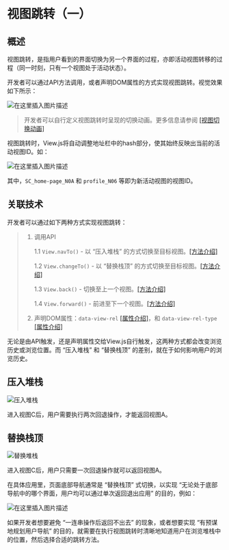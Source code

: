 # 视图跳转（一）

## 概述

视图跳转，是指用户看到的界面切换为另一个界面的过程，亦即活动视图转移的过程（同一时刻，只有一个视图处于活动状态）。

开发者可以通过API方法调用，或者声明DOM属性的方式实现视图跳转。视觉效果如下所示：

![&#x5728;&#x8FD9;&#x91CC;&#x63D2;&#x5165;&#x56FE;&#x7247;&#x63CF;&#x8FF0;](https://img-blog.csdnimg.cn/20190803225541748.gif)

> 开发者可以自行定义视图跳转时呈现的切换动画。更多信息请参阅 [\[视图切换动画\]](https://blog.csdn.net/baozhang007/article/details/88364811)

视图跳转时，View.js将自动调整地址栏中的hash部分，使其始终反映出当前的活动视图ID。如：

![&#x5728;&#x8FD9;&#x91CC;&#x63D2;&#x5165;&#x56FE;&#x7247;&#x63CF;&#x8FF0;](https://img-blog.csdnimg.cn/20190803230429461.gif)

其中，`SC_home-page_N0A` 和 `profile_N06` 等即为新活动视图的视图ID。

## 关联技术

开发者可以通过如下两种方式实现视图跳转：

> 1. 调用API
>
>    1.1 `View.navTo()` - 以 “压入堆栈” 的方式切换至目标视图。[\[方法介绍\]](http://wzhsoft.com/api.html#api_View-navTo)
>
>    1.2 `View.changeTo()` - 以 “替换栈顶” 的方式切换至目标视图。[\[方法介绍\]](http://wzhsoft.com/api.html#api_View-changeTo)
>
>    1.3 `View.back()` - 切换至上一个视图。[\[方法介绍\]](http://wzhsoft.com/api.html#api_View-back)
>
>    1.4 `View.forward()` - 前进至下一个视图。[\[方法介绍\]](http://wzhsoft.com/api.html#api_View-forward)
>
> 2. 声明DOM属性：`data-view-rel` [\[属性介绍\]](http://wzhsoft.com/attr.html#attr_data-view-rel)，和 `data-view-rel-type` [\[属性介绍\]](http://wzhsoft.com/attr.html#attr_data-view-rel-type)

无论是由API触发，还是声明属性交给View.js自行触发，这两种方式都会改变浏览历史或浏览位置。而 “压入堆栈” 和 “替换栈顶” 的差别，就在于如何影响用户的浏览历史。

## 压入堆栈

![&#x538B;&#x5165;&#x5806;&#x6808;](https://img-blog.csdnimg.cn/20181227133026900.png)

进入视图C后，用户需要执行两次回退操作，才能返回视图A。

## 替换栈顶

![&#x66FF;&#x6362;&#x5806;&#x6808;](https://img-blog.csdnimg.cn/20181227133127491.png)

进入视图C后，用户只需要一次回退操作就可以返回视图A。

在具体应用里，页面底部导航通常是 “替换栈顶” 式切换，以实现 “无论处于底部导航中的哪个界面，用户均可以通过单次返回退出应用” 的目的，例如：

![&#x5728;&#x8FD9;&#x91CC;&#x63D2;&#x5165;&#x56FE;&#x7247;&#x63CF;&#x8FF0;](https://img-blog.csdnimg.cn/20190804123239952.gif)

如果开发者想要避免 “一连串操作后返回不出去” 的现象，或者想要实现 “有预谋地规划用户导航” 的目的，就需要在执行视图跳转时清晰地知道用户在浏览堆栈中的位置，然后选择合适的跳转方法。


